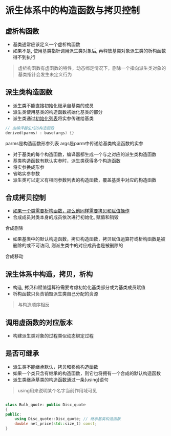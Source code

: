 # 派生体系中的构造函数与拷贝控制

## 虚析构函数

- 基类通常应该定义一个虚析构函数
- 如果不是, 使用基类指针调用派生类对象后, 再释放基类对象派生类的析构函数得不到执行

 > 虚析构函数有虚函数的特性，动态绑定情况下，删除一个指向派生类对象的基类指针会发生未定义行为

## 派生类构造函数

- 派生类不能直接初始化继承自基类的成员
- 派生类使用基类的构造函数初始化基类的部分
- 派生类通过[初始化列表](c++-class-constructor.md)将实参传递给基类

```c++
// 由编译器生成的构造函数
derived(parms) : base(args) {}
```

parms是构造函数形参列表
args是parm中传递给基类构造函数的实参

- 对于基类的每个构造函数，编译器都生成一个与之对应的派生类构造函数
- 基类构造函数有默认实参时，派生类获得多个构造函数
 - 将实参换成形参
 - 省略实参参数
- 派生类可以定义有相同参数列表的构造函数，覆盖基类中对应的构造函数


## 合成拷贝控制

- [如果一个类需要析构函数，那么他同样需要拷贝和赋值操作](c++-三五法则.md)
- 合成成员对类本身的成员依次进行初始化, 赋值和销毁

合成删除

 - 如果基类中的默认构造函数，拷贝构造函数，拷贝赋值运算符或析构函数是被删除的或不可访问, 则派生类中的对应成员也是被删除的

合成移动

## 派生体系中构造，拷贝，析构

- 构造, 拷贝和赋值运算符需要考虑初始化基类部分或为基类成员赋值
- 析构函数只负责销毁派生类自己分配的资源

> 与构造顺序相反 

## 调用虚函数的对应版本

- 构建派生类对象的过程类似动态绑定过程

## 是否可继承

- 派生类不能继承默认，拷贝和移动构造函数
- 如果一个类只含有继承的构造函数，则它也将拥有一个合成的默认构造函数
- 派生类继承基类的构造函数通过一条[using]语句

> using用来说明某个名字当前作用域可见

```c++

class Bulk_quote: public Disc_quote 
{
public:
    using Disc_quote::Disc_quote; // 继承基类构造函数
    double net_price(std::size_t) const;
}

```